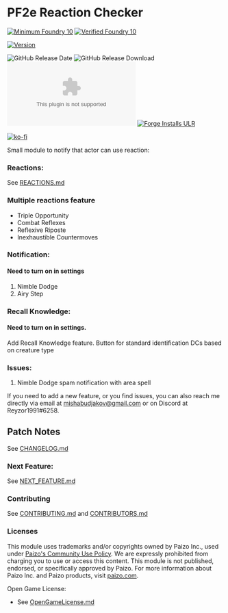 # PF2e Reaction Checker
[![Minimum Foundry 10]][Foundry URL]
[![Verified Foundry 10]][Foundry URL]

[![Version]][Version URL]

![GitHub Release Date]
![GitHub Release Download]
![the latest version zip](https://img.shields.io/github/downloads/reyzor1991/foundry-vtt-pf2e-reaction/latest/pf2e-reaction.zip)
[![Forge Installs ULR]][Forge Installs Download]

[![ko-fi](https://ko-fi.com/img/githubbutton_sm.svg)](https://ko-fi.com/W7W2LF8UA)


Small module to notify that actor can use reaction:

### Reactions:
See [REACTIONS.md](./REACTIONS.md)

### Multiple reactions feature
- Triple Opportunity
- Combat Reflexes
- Reflexive Riposte
- Inexhaustible Countermoves

### Notification:
#### Need to turn on in settings
1. Nimble Dodge
2. Airy Step

### Recall Knowledge:
#### Need to turn on in settings.
Add Recall Knowledge feature. Button for standard identification DCs based on creature type

### Issues:
1. Nimble Dodge spam notification with area spell

If you need to add a new feature, or you find issues, you can also reach me directly via email at mishabudjakov@gmail.com or on Discord at Reyzor1991#6258.

## Patch Notes

See [CHANGELOG.md](./CHANGELOG.md)

### Next Feature:

See [NEXT_FEATURE.md](./NEXT_FEATURE.md)

### Contributing
See [CONTRIBUTING.md](CONTRIBUTING.md) and [CONTRIBUTORS.md](CONTRIBUTORS.md)

### Licenses

This module uses trademarks and/or copyrights owned by Paizo Inc., used
under [Paizo's Community Use Policy](https://paizo.com/community/communityuse). We are expressly prohibited from
charging you to use or access this content. This module is not published, endorsed, or specifically approved by Paizo.
For more information about Paizo Inc. and Paizo products, visit [paizo.com](paizo.com).

Open Game License:

* See [OpenGameLicense.md](OpenGameLicense.md)

[Foundry URL]: https://foundryvtt.com
[Minimum Foundry 10]: https://img.shields.io/badge/Minimum%20Foundry-10.291-informational?style=flat-square
[Verified Foundry 10]: https://img.shields.io/badge/Verified%20Foundry-10.291-informational?style=flat-square

[Version]: https://img.shields.io/badge/Version-0.1.28-yellow?style=flat-square
[Version URL]: https://github.com/reyzor1991/foundry-vtt-pf2e-reaction

[GitHub Release Date]: https://img.shields.io/github/release-date/reyzor1991/foundry-vtt-pf2e-reaction
[GitHub Release Download]: https://img.shields.io/github/downloads/reyzor1991/foundry-vtt-pf2e-reaction/total
[Forge Installs ULR]: https://img.shields.io/badge/dynamic/json?label=Forge%20Installs&query=package.installs&suffix=%25&url=https%3A%2F%2Fforge-vtt.com%2Fapi%2Fbazaar%2Fpackage%2Fpf2e-reaction&colorB=4aa94a
[Forge Installs Download]: https://forge-vtt.com/bazaar#package=pf2e-reaction